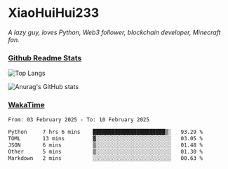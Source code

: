 # XiaoHuiHui233

*A lazy guy, loves Python, Web3 follower, blockchain developer, Minecraft fan.*

### [Github Readme Stats](https://github.com/anuraghazra/github-readme-stats)

![Top Langs](https://github-readme-stats.vercel.app/api/top-langs/?username=XiaoHuiHui233&layout=compact&theme=github_dark)

![Anurag's GitHub stats](https://github-readme-stats.vercel.app/api?username=XiaoHuiHui233&show_icons=true&theme=github_dark)

### [WakaTime](https://wakatime.com)

<!--START_SECTION:waka-->

```txt
From: 03 February 2025 - To: 10 February 2025

Python     7 hrs 6 mins    ███████████████████████▒░   93.29 %
TOML       13 mins         ▓░░░░░░░░░░░░░░░░░░░░░░░░   03.05 %
JSON       6 mins          ▒░░░░░░░░░░░░░░░░░░░░░░░░   01.48 %
Other      5 mins          ▒░░░░░░░░░░░░░░░░░░░░░░░░   01.30 %
Markdown   2 mins          ░░░░░░░░░░░░░░░░░░░░░░░░░   00.63 %
```

<!--END_SECTION:waka-->
